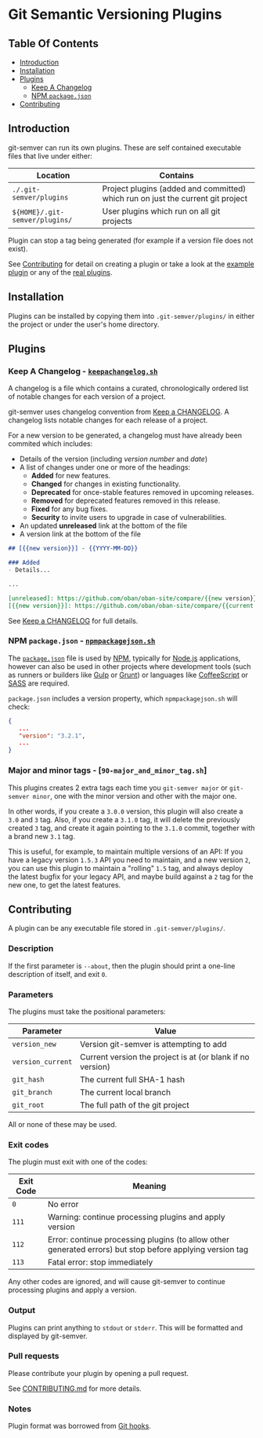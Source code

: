 # Git Semantic Versioning Plugins

## Table Of Contents

- [Introduction](#introduction)
- [Installation](#installation)
- [Plugins](#plugins)
  - [Keep A Changelog](#keep-a-changelog---keepachangelogsh)
  - [NPM `package.json`](#npm-packagejson---npmpackagejsonsh)
- [Contributing](#contributing)

## Introduction

git-semver can run its own plugins. These are self contained executable files that live under either:


Location                        | Contains
------------------------------- | ------------------------
`./.git-semver/plugins`         | Project plugins (added and committed) which run on just the current git project
`${HOME}/.git-semver/plugins/`  | User plugins which run on all git projects                

Plugin can stop a tag being generated (for example if a version file does not exist).

See [Contributing](#contributing) for detail on creating a plugin or take a look at the [example plugin] or any of the [real plugins](#plugins).

## Installation

Plugins can be installed by copying them into `.git-semver/plugins/` in either the project or under the user's home directory.

## Plugins

### Keep A Changelog - [`keepachangelog.sh`]

A changelog is a file which contains a curated, chronologically ordered list of notable changes for each version of a project.

git-semver uses changelog convention from [Keep a CHANGELOG](http://keepachangelog.com). A changelog lists notable changes for each release of a project.

For a new version to be generated, a changelog must have already been commited which includes:

- Details of the version (including _version number_ and _date_)
- A list of changes under one or more of the headings:
  - **Added** for new features.
  - **Changed** for changes in existing functionality.
  - **Deprecated** for once-stable features removed in upcoming releases.
  - **Removed** for deprecated features removed in this release.
  - **Fixed** for any bug fixes.
  - **Security** to invite users to upgrade in case of vulnerabilities.
- An updated **unreleased** link at the bottom of the file
- A version link at the bottom of the file

``` markdown
## [{{new version}}] - {{YYYY-MM-DD}}

### Added
- Details...

...

[unreleased]: https://github.com/oban/oban-site/compare/{{new version}}...HEAD
[{{new version}}]: https://github.com/oban/oban-site/compare/{{current version}}...{{version}}
```

See [Keep a CHANGELOG] for full details.

### NPM `package.json` - [`npmpackagejson.sh`]

The [`package.json`] file is used by [NPM], typically for [Node.js] applications, however can also be used in other projects where development tools (such as runners or builders like [Gulp] or [Grunt]) or languages like [CoffeeScript] or [SASS] are required.

`package.json` includes a version property, which `npmpackagejson.sh` will check:

``` json
{
   ...
   "version": "3.2.1",
   ...
}
```

### Major and minor tags - [`90-major_and_minor_tag.sh`]

This plugins creates 2 extra tags each time you `git-semver major` or `git-semver minor`, one with the minor version and other with the major one.

In other words, if you create a `3.0.0` version, this plugin will also create a `3.0` and `3` tag. Also, if you create a `3.1.0` tag, it will delete the previously created `3` tag, and create it again pointing to the `3.1.0` commit, together with a brand new `3.1` tag.

This is useful, for example, to maintain multiple versions of an API: If you have a legacy version `1.5.3` API you need to maintain, and a new version `2`, you can use this plugin to maintain a "rolling" `1.5` tag, and always deploy the latest bugfix for your legacy API, and maybe build against a `2` tag for the new one, to get the latest features.

## Contributing

A plugin can be any executable file stored in `.git-semver/plugins/`.

### Description

If the first parameter is `--about`, then the plugin should print a one-line description of itself, and exit `0`.

### Parameters

The plugins must take the positional parameters:

Parameter             | Value
--------------------- | -------------------------
`version_new`         | Version git-semver is attempting to add
`version_current`     | Current version the project is at (or blank if no version)
`git_hash`            | The current full SHA-1 hash
`git_branch`          | The current local branch
`git_root`            | The full path of the git project

All or none of these may be used.

### Exit codes

The plugin must exit with one of the codes:

Exit Code   | Meaning
---------   | -------
`0`         | No error
`111`       | Warning: continue processing plugins and apply version
`112`       | Error: continue processing plugins (to allow other generated errors) but stop before applying version tag
`113`       | Fatal error: stop immediately

Any other codes are ignored, and will cause git-semver to continue processing plugins and apply a version.

### Output

Plugins can print anything to `stdout` or `stderr`. This will be formatted and displayed by git-semver.

### Pull requests

Please contribute your plugin by opening a pull request. 

See [CONTRIBUTING.md] for more details.

### Notes

Plugin format was borrowed from [Git hooks][Git hooks].

[CONTRIBUTING.md]:      CONTRIBUTING.md
[CoffeeScript]:         http://coffeescript.org
[example plugin]:       plugins/example.sh
[Git hooks]:            https://github.com/icefox/git-hooks
[Grunt]:                http://gruntjs.com
[Gulp]:                 http://gulpjs.com
[Keep a CHANGELOG]:     http://keepachangelog.com
[`keepachangelog.sh`]:  plugins/keepachangelog.sh
[`npmpackagejson.sh`]:  plugins/nopmpackagejson.sh
[Node.js]:              https://nodejs.org
[NPM]:                  https://www.npmjs.com
[`package.json`]:       http://browsenpm.org/package.json
[SASS]:                 http://sass-lang.com

